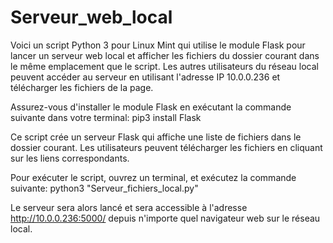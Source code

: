 # Serveur_web_local

Voici un script Python 3 pour Linux Mint qui utilise le module Flask pour lancer un serveur web local et afficher 
les fichiers du dossier courant dans le même emplacement que le script. Les autres utilisateurs du réseau local 
peuvent accéder au serveur en utilisant l'adresse IP 10.0.0.236 et télécharger les fichiers de la page.

Assurez-vous d'installer le module Flask en exécutant la commande suivante dans votre terminal:
pip3 install Flask

Ce script crée un serveur Flask qui affiche une liste de fichiers dans le dossier courant. 
Les utilisateurs peuvent télécharger les fichiers en cliquant sur les liens correspondants.

Pour exécuter le script, ouvrez un terminal, et exécutez la commande suivante:
python3 "Serveur_fichiers_local.py"

Le serveur sera alors lancé et sera accessible à l'adresse http://10.0.0.236:5000/ depuis n'importe quel navigateur web sur le réseau local.
